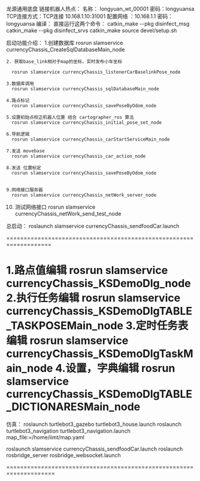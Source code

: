 龙源通用底盘
 链接机器人热点：
	名称： longyuan_wt_00001 密码：longyuansa
	TCP连接方式：TCP连接 10.168.1.10:31001
	配置网络 ：10.168.1.1  密码： longyuansa
编译：
   直接运行这两个命令：
   catkin_make --pkg disinfect_msg
   catkin_make --pkg disinfect_srvs
   catkin_make
   source devel/setup.sh

启动功能介绍：
    1.创建数据库
      rosrun slamservice currencyChassis_CreateSqlDatabaseMain_node

    2. 获取base_link相对于map的坐标，实时发布小车坐标

      rosrun slamservice currencyChassis_listenerCarBaselinkPose_node

    3.数据库调用
      rosrun slamservice currencyChassis_sqlDatabaseMain_node

    4.路点标记
      rosrun slamservice currencyChassis_savePoseByOdom_node

    5.设置初始点校正机器人位置 结合 cartographer_ros 算法
      rosrun slamservice currencyChassis_initial_pose_set_node

    6.导航逻辑
      rosrun slamservice currencyChassis_carStartServiceMain_node

    7.发送 movebase
      rosrun slamservice currencyChassis_car_action_node

    8.发送 位置标定
      rosrun slamservice currencyChassis_savePoseByOdom_node


    9.网络接口服务器
      rosrun slamservice currencyChassis_netWork_server_node


   10. 测试网络接口
      rosrun slamservice currencyChassis_netWork_send_test_node

   总启动：
      roslaunch slamservice currencyChassis_sendfoodCar.launch



===================================================================

1.路点值编辑
rosrun slamservice currencyChassis_KSDemoDlg_node
2.执行任务编辑
rosrun slamservice currencyChassis_KSDemoDlgTABLE_TASKPOSEMain_node
3.定时任务表编辑
rosrun slamservice currencyChassis_KSDemoDlgTaskMain_node
4.设置，字典编辑
rosrun slamservice currencyChassis_KSDemoDlgTABLE_DICTIONARESMain_node
===================================================================
仿真：
   roslaunch turtlebot3_gazebo turtlebot3_house.launch
   roslaunch turtlebot3_navigation turtlebot3_navigation.launch map_file:=/home/iimt/map.yaml

   roslaunch slamservice currencyChassis_sendfoodCar.launch
   roslaunch rosbridge_server rosbridge_websocket.launch

====================================================================


